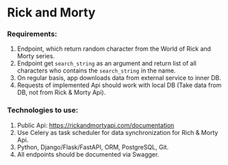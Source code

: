 # Rick and Morty

### Requirements:

1. Endpoint, which return random character from the World of Rick and Morty series.
2. Endpoint get `search_string` as an argument and return list of all characters who contains the  `search_string` in the name.
3. On regular basis, app downloads data from external service to inner DB.
4. Requests of implemented Api should work with local DB (Take data from DB, not from Rick & Morty Api).


### Technologies to use:

1. Public Api: https://rickandmortyapi.com/documentation
2. Use Celery as task scheduler for data synchronization for Rich & Morty Api.
3. Python, Django/Flask/FastAPI, ORM, PostgreSQL, Git.
4. All endpoints should be documented via Swagger.
